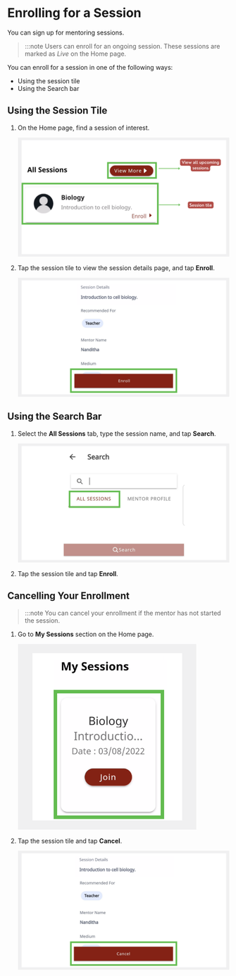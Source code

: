# Enrolling for a Session

You can sign up for mentoring sessions.

>:::note
>Users can enroll for an ongoing session. These sessions are marked as *Live* on the Home page. 

You can enroll for a session in one of the following ways:
* Using the session tile
* Using the Search bar 

## Using the Session Tile

1. On the Home page, find a session of interest. 

    ![](media/enrolling-upcomingsessions.PNG) 

2. Tap the session tile to view the session details page, and tap **Enroll**.
    
    ![](media/enrolling-button.PNG)
 

## Using the Search Bar

1. Select the **All Sessions** tab, type the session name, and tap **Search**. 

    ![](media/search-sessions.png)

2. Tap the session tile and tap **Enroll**.
    

## Cancelling Your Enrollment

> :::note 
> You can cancel your enrollment if the mentor has not started the session.

1. Go to **My Sessions** section on the Home page.

    ![](media/mysessions.PNG)

2. Tap the session tile and tap **Cancel**.

    ![](media/cancel-enrollment.png)



